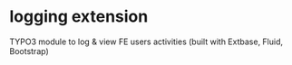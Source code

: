 logging extension
=======

TYPO3 module to log &amp; view FE users activities (built with Extbase, Fluid, Bootstrap)
